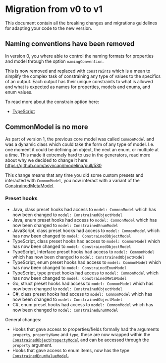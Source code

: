 # Migration from v0 to v1
This document contain all the breaking changes and migrations guidelines for adapting your code to the new version.

## Naming conventions have been removed
In version 0, you where able to control the naming formats for properties and model through the option `namingConvention`. 

This is now removed and replaced with `constraints` which is a mean to simplify the complex task of constraining any type of values to the specifics of an output. Each output has their unique constraints to what is allowed and what is expected as names for properties, models and enums, and enum values.

To read more about the constrain option here:
- [TypeScript](../constraints/TypeScript.md)

## CommonModel is no more
As part of version 1, the previous core model was called `CommonModel` and was a dynamic class which could take the form of any type of model. I.e. one moment it could be defining an object, the next an enum, or multiple at a time. This made it extremely hard to use in the generators, read more about why we decided to change it here: https://github.com/asyncapi/modelina/pull/530

This change means that any time you did some custom presets and interacted with `CommonModel`, you now interact with a variant of the [ConstrainedMetaModel](../internal-model.md#the-constrained-meta-model).

### Preset hooks

- Java, class preset hooks had access to `model: CommonModel` which has now been changed to `model: ConstrainedObjectModel`
- Java, enum preset hooks had access to `model: CommonModel` which has now been changed to `model: ConstrainedEnumModel`
- JavaScript, class preset hooks had access to `model: CommonModel` which has now been changed to `model: ConstrainedObjectModel`
- TypeScript, class preset hooks had access to `model: CommonModel` which has now been changed to `model: ConstrainedObjectModel`
- TypeScript, Interface preset hooks had access to `model: CommonModel` which has now been changed to `model: ConstrainedObjectModel`
- TypeScript, enum preset hooks had access to `model: CommonModel` which has now been changed to `model: ConstrainedEnumModel`
- TypeScript, type preset hooks had access to `model: CommonModel` which has now been changed to `model: ConstrainedMetaModel`
- Go, struct preset hooks had access to `model: CommonModel` which has now been changed to `model: ConstrainedObjectModel`
- C#, class preset hooks had access to `model: CommonModel` which has now been changed to `model: ConstrainedObjectModel`
- C#, enum preset hooks had access to `model: CommonModel` which has now been changed to `model: ConstrainedEnumModel`


General changes:
- Hooks that gave access to properties/fields formally had the arguments `property`, `propertyName` and `type`, these are now wrapped within the [`ConstrainedObjectPropertyModel`](./internal-model.md#the-constrained-meta-model) and can be accessed through the `property` argument.
- Hooks that gave access to enum items, now has the type [`ConstrainedEnumValueModel`](./internal-model.md#the-constrained-meta-model).